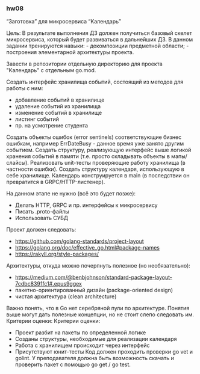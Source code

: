 ### hw08
“Заготовка” для микросервиса “Календарь”

Цель: В результате выполнения ДЗ должен получиться базовый скелет микросервиса, который будет развиваться в дальнейших 
ДЗ. В данном задании тренируются навыки: - декомпозиции предметной области; - построения элементарной архитектуры 
проекта.

Завести в репозитории отдельную директорию для проекта "Календарь" с отдельным go.mod.

Создать интерфейс хранилища событий, состоящий из методов для работы с ним:
- добавление событий в хранилище
- удаление событий из хранилища
- изменение событий в хранилище
- листинг событий
- пр. на усмотрение студента

Создать объекты ошибок (error sentinels) соответствующие бизнес ошибкам, например ErrDateBusy - данное время уже занято 
другим событием.
Создать структуру, реализующую интерфейс выше логикой хранения событий в памяти (т.е. просто складывать объекты в 
мапы/слайсы).
Реализовать unit-тесты проверяющие работу хранилища (в частности ошибки).
Создать структуру календаря, использующую в себе хранилище. Календарь конструируется в main (в последствии он 
превратится в GRPC/HTTP-листенер).

На данном этапе не нужно (всё это будет позже):
- Делать HTTP, GRPC и пр. интерфейсы к микросервису
- Писать .proto-файлы
- Использовать СУБД

Проект должен следовать:
- https://github.com/golang-standards/project-layout
- https://golang.org/doc/effective_go.html#package-names
- https://rakyll.org/style-packages/

Архитектуры, откуда можно почерпнуть полезное (но необязательно):
- https://medium.com/@benbjohnson/standard-package-layout-7cdbc8391fc1#.epus9ggex
- пакетно-ориентированный дизайн (package-oriented design)
- чистая архитектура (clean architecture)

Важно понять, что в Go нет серебряной пули по архитектуре.
Понятия выше могут дать полезные концепции, но не стоит слепо следовать им.
Критерии оценки: Критерии оценки:
- Проект разбит на пакеты по определенной логике
- Созданы структуры, необходимые для реализации календаря
- Работа с хранилищем происходит через интерфейс
- Присутствуют юнит-тесты
Код должен проходить проверки go vet и golint.
У преподавателя должна быть возможность скачать и проверить пакет с помощью go get / go test.